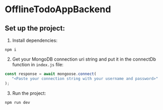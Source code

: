 # OfflineTodoAppBackend

## Set up the project:

1. Install dependencies:
```
npm i
```

2. Get your MongoDB connection uri string and put it in the connectDb function in `index.js` file:
```js
const response = await mongoose.connect(
   "<Paste your connection string with your username and password>"
);
```

3. Run the project:
```
npm run dev
```




